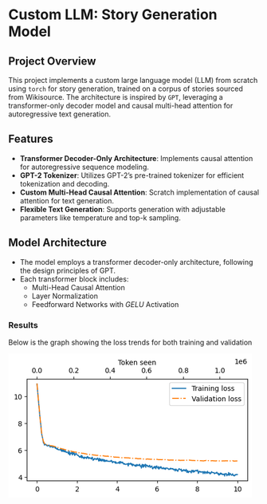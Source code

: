 # Custom LLM: Story Generation Model 

## Project Overview

This project implements a custom large language model (LLM) from scratch using `torch` for story generation, trained on a corpus of stories sourced from Wikisource. The architecture is inspired by `GPT`, leveraging a transformer-only decoder model and causal multi-head attention for autoregressive text generation.

## Features

- **Transformer Decoder-Only Architecture**: Implements causal attention for autoregressive sequence modeling.
- **GPT-2 Tokenizer**: Utilizes GPT-2’s pre-trained tokenizer for efficient tokenization and decoding.
- **Custom Multi-Head Causal Attention**: Scratch implementation of causal attention for text generation.
- **Flexible Text Generation**: Supports generation with adjustable parameters like temperature and top-k sampling.

## Model Architecture

- The model employs a transformer decoder-only architecture, following the design principles of GPT.
- Each transformer block includes:
   - Multi-Head Causal Attention
   - Layer Normalization
   - Feedforward Networks with *GELU* Activation

### Results
Below is the graph showing the loss trends for both training and validation

![](/plot.png)